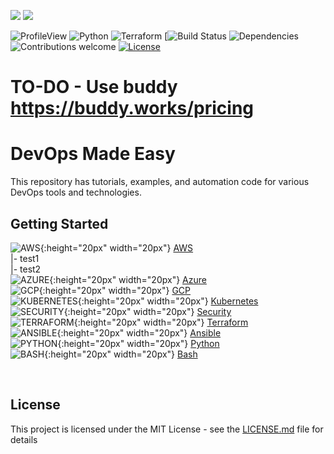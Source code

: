 ![](./img/devops.jpg)
![](./img/tagline.jpg)

![ProfileView](https://komarev.com/ghpvc/?username=rathi-prashant)
![Python](https://img.shields.io/badge/python-v3.7+-blue.svg)
![Terraform](https://img.shields.io/badge/terraform-v12.09+-blue.svg)
[![Build Status]()
![Dependencies](https://img.shields.io/badge/dependencies-up%20to%20date-brightgreen.svg)
![Contributions welcome](https://img.shields.io/badge/contributions-welcome-orange.svg)
[![License](https://img.shields.io/badge/license-MIT-blue.svg)](https://opensource.org/licenses/MIT)

# TO-DO - Use buddy https://buddy.works/pricing

# DevOps Made Easy

This repository has tutorials, examples, and automation code for various DevOps tools and technologies.

## Getting Started

![AWS](./img/folder-icon.png){:height="20px" width="20px"} [AWS](https://github.com/rathi-prashant/awesome_devops_examples/tree/master/aws)  
  |- test1  
    |- test2  
![AZURE](./img/folder-icon.png){:height="20px" width="20px"} [Azure](https://github.com/rathi-prashant/awesome_devops_examples/tree/master/azure)  
![GCP](./img/folder-icon.png){:height="20px" width="20px"} [GCP](https://github.com/rathi-prashant/awesome_devops_examples/tree/master/gcp)   
![KUBERNETES](./img/folder-icon.png){:height="20px" width="20px"} [Kubernetes](https://github.com/rathi-prashant/awesome_devops_examples/tree/master/kubernetes)   
![SECURITY](./img/folder-icon.png){:height="20px" width="20px"} [Security](https://github.com/rathi-prashant/awesome_devops_examples/tree/master/security)    
![TERRAFORM](./img/folder-icon.png){:height="20px" width="20px"} [Terraform](https://github.com/rathi-prashant/awesome_devops_examples/tree/master/terraform)   
![ANSIBLE](./img/folder-icon.png){:height="20px" width="20px"} [Ansible](https://github.com/rathi-prashant/awesome_devops_examples/tree/master/ansible)  
![PYTHON](./img/folder-icon.png){:height="20px" width="20px"} [Python](https://github.com/rathi-prashant/awesome_devops_examples/tree/master/python)    
![BASH](./img/folder-icon.png){:height="20px" width="20px"} [Bash](https://github.com/rathi-prashant/awesome_devops_examples/tree/master/bash)  

<br/>


## License

This project is licensed under the MIT License - see the [LICENSE.md](https://github.com/rathi-prashant/awesome_devops_examples/blob/master/docs/LICENSE.md) file for details

